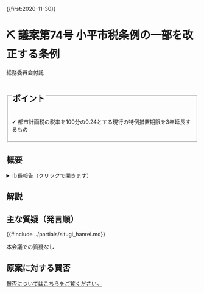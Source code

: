 {{first:2020-11-30}}
# ⛏️ 議案第74号 小平市税条例の一部を改正する条例

<i class="fa fa-gavel" aria-hidden="true"></i> 総務委員会付託

<fieldset class="point">
  <legend>
    <h2 class="point"> ポイント </h2>
  </legend>
  <p class="point">✔ 都市計画税の税率を100分の0.24とする現行の特例措置期限を3年延長するもの</p>
</fieldset>

<!--
<fieldset class="sanpi">
  <legend>
    <h2 class="sanpi">⭕️ 私（安竹洋平）の判断：賛成 </h2>
  </legend>
  <p class="sanpi NG">❌ </p>
  <p class="sanpi OK">⭕️ </p>
</fieldset>
-->

## 概要

<details>
<summary>市長報告（クリックで開きます）</summary>

> 本案は､都市計画税の税率の特例措置につきまして、今後の都市計画事業等を考慮し、適用期限を延長するため改正するものです。
>
> 改正の内容ですが、都市計画税の税率を100分の0.24とする現行の特例措置につきまして、適用期限を3年延長し、令和5年度までとするものです。
>
> 施行期日につきましては、来年4月1日を予定いたしております。

</details>

## 解説


## 主な質疑（発言順）
{{#include ../partials/situgi_hanrei.md}}

本会議での質疑なし

<!--
### ＠ 本会議

<table class="qanda"><tr><td><i class="fa fa-question-circle hitori yasutake" aria-label="安竹による質問"></i></td><td>
（安竹 洋平）
</td></tr></table>

<table class="qanda"><tr><td><i class="fa fa-question-circle hitori" aria-label="一人会派 その他議員による質問"></i></td><td>
（）
</td></tr></table>

<table class="qanda"><tr><td><i class="fa fa-question-circle-o" aria-label="その他議員による質問"></i></td><td>
</td></tr></table>

### ＠ XX委員会
XX委員会には、一人会派の会からXXXX議員が委員として参加しています。

- [議員の質疑](#)

<table class="qanda"><tr><td><i class="fa fa-question-circle hitori" aria-label="一人会派 その他議員による質問"></i></td><td>
（）
</td></tr></table>

<table class="qanda"><tr><td><i class="fa fa-question-circle-o" aria-label="その他 議員による質問"></i></td><td>
</td></tr></table>


#### XX委員会での賛否

<table class="simple">
<tr><th>会派</th><th>賛否</th></tr>
<tr><td>一人会派の会</td><td>❌反対</td></tr>
<tr><td>政和会</td><td>⭕賛成</td></tr>
<tr><td>公明党</td><td>⭕賛成</td></tr>
<tr><td>フォーラム小平</td><td>⭕賛成</td></tr>
<tr><td>共産党</td><td>⭕賛成</td></tr>
</table>

## 本会議でのやり取り

### 討論
＊概要ですので、実際の討論は[会議録等](index.md/#会議録配布資料)をご参照ください。

<h5 style="margin-bottom:0"><span class="highlight">⭐反対（一人会派の会：伊藤央）</span></h5>

- 
- 


<h5 style="margin-bottom:0">反対（政和会）</h5>

<h5 style="margin-bottom:0">賛成（公明党）</h5>
<h5 style="margin-bottom:0">賛成（フォーラム小平）</h5>
<h5 style="margin-bottom:0">賛成（共産党）</h5>
<h5 style="margin-bottom:0">賛成（まちづくり市民こだいら：水口議員）</h5>

-->

## 原案に対する賛否
[賛否についてはこちらをご覧ください。](./index.md#賛否)